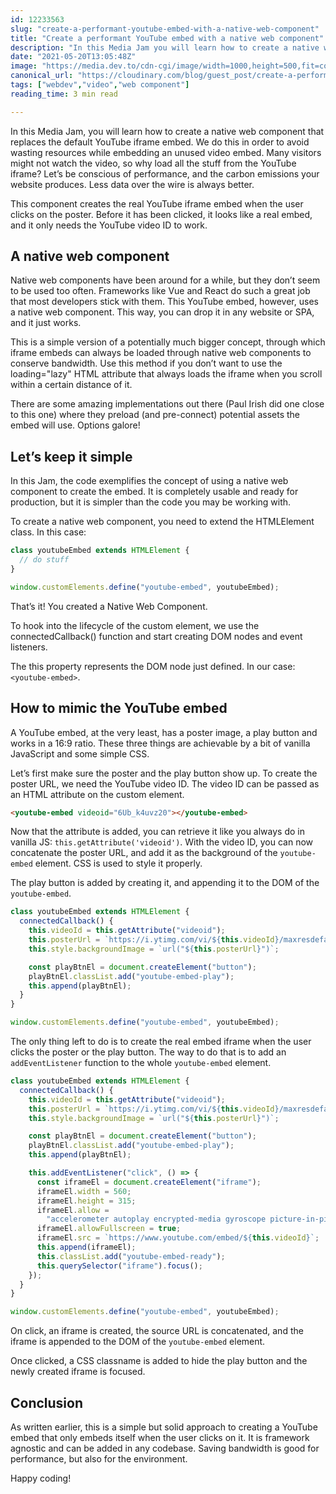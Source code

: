 ```yaml
---
id: 12233563
slug: "create-a-performant-youtube-embed-with-a-native-web-component"
title: "Create a performant YouTube embed with a native web component"
description: "In this Media Jam you will learn how to create a native web component that replaces the default YouTube iframe embed."
date: "2021-05-20T13:05:48Z"
image: "https://media.dev.to/cdn-cgi/image/width=1000,height=500,fit=cover,gravity=auto,format=auto/https://res.cloudinary.com/dwfcofnrd/image/upload/v1719585541/website/native-yt-player.png"
canonical_url: "https://cloudinary.com/blog/guest_post/create-a-performant-youtube-embed-with-a-native-web-component"
tags: ["webdev","video","web component"]
reading_time: 3 min read

---
```


In this Media Jam, you will learn how to create a native web component that replaces the default YouTube iframe embed. We do this in order to avoid wasting resources while embedding an unused video embed. Many visitors might not watch the video, so why load all the stuff from the YouTube iframe? Let’s be conscious of performance, and the carbon emissions your website produces. Less data over the wire is always better.

This component creates the real YouTube iframe embed when the user clicks on the poster. Before it has been clicked, it looks like a real embed, and it only needs the YouTube video ID to work.

## A native web component

Native web components have been around for a while, but they don’t seem to be used too often. Frameworks like Vue and React do such a great job that most developers stick with them. This YouTube embed, however, uses a native web component. This way, you can drop it in any website or SPA, and it just works.

This is a simple version of a potentially much bigger concept, through which iframe embeds can always be loaded through native web components to conserve bandwidth. Use this method if you don’t want to use the loading="lazy" HTML attribute that always loads the iframe when you scroll within a certain distance of it.

There are some amazing implementations out there (Paul Irish did one close to this one) where they preload (and pre-connect) potential assets the embed will use. Options galore!

## Let’s keep it simple

In this Jam, the code exemplifies the concept of using a native web component to create the embed. It is completely usable and ready for production, but it is simpler than the code you may be working with.

To create a native web component, you need to extend the HTMLElement class. In this case:

```js
class youtubeEmbed extends HTMLElement {
  // do stuff
}

window.customElements.define("youtube-embed", youtubeEmbed);
```

That’s it! You created a Native Web Component.

To hook into the lifecycle of the custom element, we use the connectedCallback() function and start creating DOM nodes and event listeners.

The this property represents the DOM node just defined. In our case: `<youtube-embed>`.

## How to mimic the YouTube embed

A YouTube embed, at the very least, has a poster image, a play button and works in a 16:9 ratio. These three things are achievable by a bit of vanilla JavaScript and some simple CSS.

Let’s first make sure the poster and the play button show up. To create the poster URL, we need the YouTube video ID. The video ID can be passed as an HTML attribute on the custom element.


```html
<youtube-embed videoid="6Ub_k4uvz20"></youtube-embed>
```

Now that the attribute is added, you can retrieve it like you always do in vanilla JS: `this.getAttribute('videoid')`. With the video ID, you can now concatenate the poster URL, and add it as the background of the `youtube-embed` element. CSS is used to style it properly. 

The play button is added by creating it, and appending it to the DOM of the `youtube-embed`.

```js
class youtubeEmbed extends HTMLElement {
  connectedCallback() {
    this.videoId = this.getAttribute("videoid");
    this.posterUrl = `https://i.ytimg.com/vi/${this.videoId}/maxresdefault.jpg`;
    this.style.backgroundImage = `url("${this.posterUrl}")`;

    const playBtnEl = document.createElement("button");
    playBtnEl.classList.add("youtube-embed-play");
    this.append(playBtnEl);
  }
}

window.customElements.define("youtube-embed", youtubeEmbed);
```

The only thing left to do is to create the real embed iframe when the user clicks the poster or the play button. The way to do that is to add an `addEventListener` function to the whole `youtube-embed` element.

```js
class youtubeEmbed extends HTMLElement {
  connectedCallback() {
    this.videoId = this.getAttribute("videoid");
    this.posterUrl = `https://i.ytimg.com/vi/${this.videoId}/maxresdefault.jpg`;
    this.style.backgroundImage = `url("${this.posterUrl}")`;

    const playBtnEl = document.createElement("button");
    playBtnEl.classList.add("youtube-embed-play");
    this.append(playBtnEl);

    this.addEventListener("click", () => {
      const iframeEl = document.createElement("iframe");
      iframeEl.width = 560;
      iframeEl.height = 315;
      iframeEl.allow =
        "accelerometer autoplay encrypted-media gyroscope picture-in-picture";
      iframeEl.allowFullscreen = true;
      iframeEl.src = `https://www.youtube.com/embed/${this.videoId}`;
      this.append(iframeEl);
      this.classList.add("youtube-embed-ready");
      this.querySelector("iframe").focus();
    });
  }
}

window.customElements.define("youtube-embed", youtubeEmbed);
```

On click, an iframe is created, the source URL is concatenated, and the iframe is appended to the DOM of the `youtube-embed` element.

Once clicked, a CSS classname is added to hide the play button and the newly created iframe is focused.

## Conclusion
As written earlier, this is a simple but solid approach to creating a YouTube embed that only embeds itself when the user clicks on it. It is framework agnostic and can be added in any codebase. Saving bandwidth is good for performance, but also for the environment.

Happy coding!